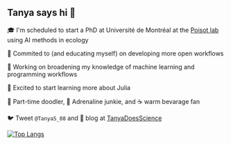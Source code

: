 ## Tanya says hi 👋

🎓 I'm scheduled to start a PhD at Université de Montréal at the [Poisot lab](https://poisotlab.io) using AI methods in ecology

🧪 Commited to (and educating myself) on developing more open workflows

🔭 Working on broadening my knowledge of machine learning and programming workflows

🌱 Excited to start learning more about Julia 

🎨 Part-time doodler, 🐾 Adrenaline junkie, and ☕️ warm bevarage fan

🐦 Tweet `@TanyaS_08` and 🏡 blog at [TanyaDoesScience](https://tanyadoesscience.com)







<!--
**TanyaS08/TanyaS08** is a ✨ _special_ ✨ repository because its `README.md` (this file) appears on your GitHub profile.

Here are some ideas to get you started:

- 🔭 I’m currently working on ...
- 🌱 I’m currently learning ...
- 👯 I’m looking to collaborate on ...
- 🤔 I’m looking for help with ...
- 💬 Ask me about ...
- 📫 How to reach me: ...
- 😄 Pronouns: ...
- ⚡ Fun fact: ...
-->

[![Top Langs](https://github-readme-stats.vercel.app/api/top-langs/?username=tanyas08&layout=compact)](https://github.com/anuraghazra/github-readme-stats)
